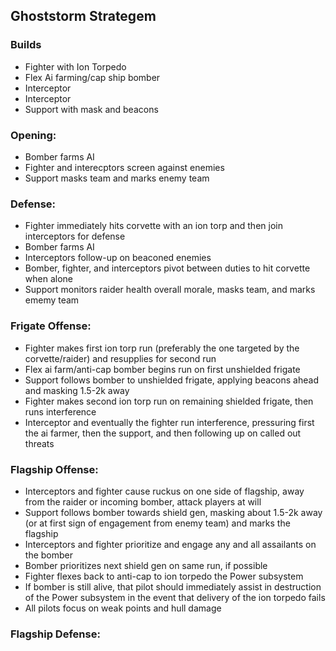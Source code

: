 ## Ghoststorm Strategem

### Builds
* Fighter with Ion Torpedo
* Flex Ai farming/cap ship bomber
* Interceptor
* Interceptor
* Support with mask and beacons

### Opening: 
* Bomber farms AI
* Fighter and interecptors screen against enemies
* Support masks team and marks enemy team
### Defense: 
* Fighter immediately hits corvette with an ion torp and then join interceptors for defense
* Bomber farms AI
* Interceptors follow-up on beaconed enemies
* Bomber, fighter, and interceptors pivot between duties to hit corvette when alone
* Support monitors raider health overall morale, masks team, and marks ememy team
### Frigate Offense: 
* Fighter makes first ion torp run (preferably the one targeted by the corvette/raider) and resupplies for second run
* Flex ai farm/anti-cap bomber begins run on first unshielded frigate
* Support follows bomber to unshielded frigate, applying beacons ahead and masking 1.5-2k away
* Fighter makes second ion torp run on remaining shielded frigate, then runs interference
* Interceptor and eventually the fighter run interference, pressuring first the ai farmer, then the support, and then following up on called out threats
### Flagship Offense:
* Interceptors and fighter cause ruckus on one side of flagship, away from the raider or incoming bomber, attack players at will
* Support follows bomber towards shield gen, masking about 1.5-2k away (or at first sign of engagement from enemy team) and marks the flagship
* Interceptors and fighter prioritize and engage any and all assailants on the bomber
* Bomber prioritizes next shield gen on same run, if possible
* Fighter flexes back to anti-cap to ion torpedo the Power subsystem
* If bomber is still alive, that pilot should immediately assist in destruction of the Power subsystem in the event that delivery of the ion torpedo fails
* All pilots focus on weak points and hull damage
### Flagship Defense:

